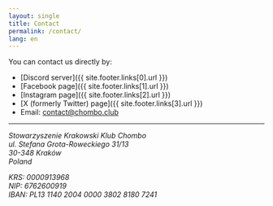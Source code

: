 ```yaml
---
layout: single
title: Contact
permalink: /contact/
lang: en
---
```


You can contact us directly by:
* [Discord server]({{ site.footer.links[0].url }})
* [Facebook page]({{ site.footer.links[1].url }})
* [Instagram page]({{ site.footer.links[2].url }})
* [X (formerly Twitter) page]({{ site.footer.links[3].url }})
* Email: [contact@chombo.club](mailto:contact@chombo.club)

<hr>
<address>
<p>
    Stowarzyszenie Krakowski Klub Chombo<br/>
    ul. Stefana Grota-Roweckiego 31/13<br/>
    30-348 Kraków<br/>
    Poland
</p>
<p>
    KRS: 0000913968<br/>
    NIP: 6762600919<br/>
    IBAN: PL13 1140 2004 0000 3802 8180 7241
</p>
</address>
